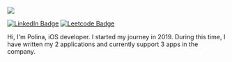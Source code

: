 <img src="https://github.com/PollyVern/ContentForRepositories/blob/main/PollyVern/Banner_PolinaBelovodskaya.png"></p>
[![LinkedIn Badge](https://img.shields.io/badge/LinkedIn-Profile-informational?style=flat&logo=linkedin&logoColor=white&color=2A0A42)](https://www.linkedin.com/in/polina-belovodskaya/) [![Leetcode Badge](https://img.shields.io/badge/Leetcode-Profile-informational?style=flat&logo=leetcode&logoColor=white&color=2A0A42)](https://leetcode.com/PollyVern/)

Hi, I'm Polina, iOS developer. I started my journey in 2019. During this time, I have written my 2 applications and currently support 3 apps in the company.
